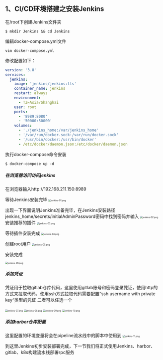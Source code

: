 ## 	1、CI/CD环境搭建之安装Jenkins


在/root下创建Jenkins文件夹

```shell
$ mkdir Jenkins && cd Jenkins
```
编辑docker-compose.yml文件

```shell
vim docker-compose.yml
```
修改配置如下：

```yaml
version: '3.8'
services:
  jenkins:
    image: 'jenkins/jenkins:lts'
    container_name: jenkins
    restart: always
    environment:
      - TZ=Asia/Shanghai
    user: root
    ports:
      - '8989:8080'
      - '50000:50000'
    volumes:
      - './jenkins_home:/var/jenkins_home'
      - '/var/run/docker.sock:/var/run/docker.sock'
      - '/usr/bin/docker:/usr/bin/docker'
      - /etc/docker/daemon.json:/etc/docker/daemon.json

```
执行docker-compose命令安装

```shell
$ docker-compose up -d
```


##### 在浏览器访问访问jenkins

在浏览器输入http://192.168.211.150:8989

等待Jenkins安装完毕
<img src="./images/jenkins/jenkins-01.png" alt="jenkins-01.png" style="zoom:50%;" />

出现一下界面说明Jenkins准备完毕，在Jenkins安装路径jenkins_home/secrets/initialAdminPassword密码中找到密码并输入
<img src="./images/jenkins/jenkins-02.png" alt="jenkins-02.png" style="zoom:50%;" />
安装推荐的插件
<img src="./images/jenkins/jenkins-03.png" alt="jenkins-03.png" style="zoom:50%;" />

等待插件安装完成
<img src="./images/jenkins/jenkins-04.png" alt="jenkins-04.png" style="zoom:50%;" />

创建root用户
<img src="./images/jenkins/jenkins-05.png" alt="jenkins-05.png" style="zoom:50%;" />

安装完成

<img src="./images/jenkins/jenkins-06.png" alt="jenkins-06.png" style="zoom:50%;" />


##### 添加凭证
凭证用于拉取gitlab仓库代码，这里使用gitlab账号和密码登录凭证，使用http的方式来拉取代码，使用ssh方式拉取代码需要配置“ssh username with private key“类型的凭证
二者可以任选一个

<img src="./images/jenkins/jenkins-07.png" alt="jenkins-07.png" style="zoom:50%;" />
<img src="./images/jenkins/jenkins-08.png" alt="jenkins-08.png" style="zoom:50%;" />
<img src="./images/jenkins/jenkins-09.png" alt="jenkins-09.png" style="zoom:50%;" />
<img src="./images/jenkins/jenkins-10.png" alt="jenkins-10.png" style="zoom:50%;" />

##### 添加harbor仓库配置
这里配置的环境变量将会在pipeline流水线中的脚本中使用到
<img src="./images/jenkins/jenkins-11.png" alt="jenkins-11.png" style="zoom:50%;" />

到这里Jenkins初步安装部署完成，下一节我们将正式使用Jenkins、harbor、gitlab、k8s构建流水线部署rpc服务



















​	























